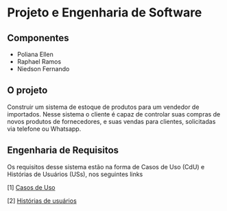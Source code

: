 # Projeto e Engenharia de Software

## Componentes

- Poliana Ellen
- Raphael Ramos
- Niedson Fernando

## O projeto

Construir um sistema de estoque de produtos para um vendedor de importados. Nesse sistema o cliente é capaz de controlar suas compras de novos produtos de fornecedores, e suas vendas para clientes, solicitadas via telefone ou Whatsapp.

## Engenharia de Requisitos

Os requisitos desse sistema estão na forma de Casos de Uso (CdU) e Histórias de Usuários (USs), nos seguintes links

[1] [Casos de Uso](./CdU.md)

[2] [Histórias de usuários](./USs.md)
